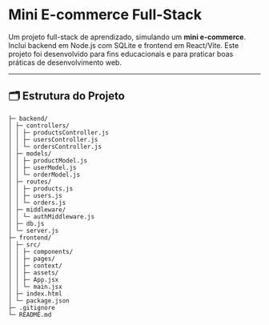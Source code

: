 # Mini E-commerce Full-Stack

Um projeto full-stack de aprendizado, simulando um **mini e-commerce**.
Inclui backend em Node.js com SQLite e frontend em React/Vite.
Este projeto foi desenvolvido para fins educacionais e para praticar boas práticas de desenvolvimento web.

---

## 🗂 Estrutura do Projeto

```
├─ backend/
│ ├─ controllers/
│ │ ├─ productsController.js
│ │ ├─ usersController.js
│ │ └─ ordersController.js
│ ├─ models/
│ │ ├─ productModel.js
│ │ ├─ userModel.js
│ │ └─ orderModel.js
│ ├─ routes/
│ │ ├─ products.js
│ │ ├─ users.js
│ │ └─ orders.js
│ ├─ middleware/
│ │ └─ authMiddleware.js
│ ├─ db.js
│ └─ server.js
├─ frontend/
│ ├─ src/
│ │ ├─ components/
│ │ ├─ pages/
│ │ ├─ context/
│ │ ├─ assets/
│ │ ├─ App.jsx
│ │ └─ main.jsx
│ ├─ index.html
│ └─ package.json
├─ .gitignore
└─ README.md
```
